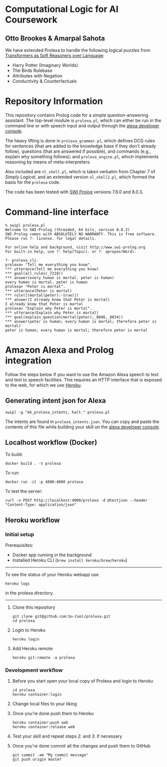 # Computational Logic for AI Coursework
## Otto Brookes & Amarpal Sahota

We have extended Prolexa to handle the following logical puzzles from [Transformers as Soft Reasoners over Language](https://rule-reasoning.apps.allenai.org/):
- Harry Potter (Imaginary Worlds)
- The Birds Rulebase
- Attributes with Negation
- Conductivity & Counterfactuals

# Repository Information

This repository contains Prolog code for a simple question-answering assistant. The top-level module is `prolexa.pl`, which can either be run in the command line or with speech input and output through the 
[alexa developer console](https://developer.amazon.com/alexa/console/ask).

The heavy lifting is done in 
`prolexa_grammar.pl`, which defines DCG rules for 
sentences (that are added to the knowledge base if they don't already follow),
questions (that are answered if possible), and
commands (e.g., explain why something follows); and
`prolexa_engine.pl`, which implements reasoning by means of meta-interpreters. 

Also included are `nl_shell.pl`, which is taken verbatim from Chapter 7 of *Simply Logical*, 
and an extended version `nl_shell2.pl`, which formed the basis for the `prolexa` code. 

The code has been tested with [SWI Prolog](https://www.swi-prolog.org) versions 7.6.0 and 8.0.3. 

# Command-line interface #

```
% swipl prolexa.pl
Welcome to SWI-Prolog (threaded, 64 bits, version 8.0.3)
SWI-Prolog comes with ABSOLUTELY NO WARRANTY. This is free software.
Please run ?- license. for legal details.

For online help and background, visit http://www.swi-prolog.org
For built-in help, use ?- help(Topic). or ?- apropos(Word).

?- prolexa_cli.
prolexa> "Tell me everything you know".
*** utterance(Tell me everything you know)
*** goal(all_rules(_7210))
*** answer(every human is mortal. peter is human)
every human is mortal. peter is human
prolexa> "Peter is mortal".
*** utterance(Peter is mortal)
*** rule([(mortal(peter):-true)])
*** answer(I already knew that Peter is mortal)
I already knew that Peter is mortal
prolexa> "Explain why Peter is mortal".
*** utterance(Explain why Peter is mortal)
*** goal(explain_question(mortal(peter),_8846,_8834))
*** answer(peter is human; every human is mortal; therefore peter is mortal)
peter is human; every human is mortal; therefore peter is mortal
```


# Amazon Alexa and Prolog integration #

Follow the steps below if you want to use the Amazon Alexa speech to text and text to speech facilities. 
This requires an HTTP interface that is exposed to the web, for which we use 
[Heroku](http://heroku.com).

## Generating intent json for Alexa ##
```
swipl -g "mk_prolexa_intents, halt." prolexa.pl
```
The intents are found in `prolexa_intents.json`. You can copy and paste the contents of this file while building your skill on the 
[alexa developer console](https://developer.amazon.com/alexa/console/ask).


## Localhost workflow (Docker) ##
To build:
```
docker build . -t prolexa
```

To run:
```
docker run -it -p 4000:4000 prolexa
```

To test the server:
```
curl -v POST http://localhost:4000/prolexa -d @testjson --header "Content-Type: application/json"
```

## Heroku workflow ##
### Initial setup ###
Prerequisites:

- Docker app running in the background
- Installed Heroku CLI (`brew install heroku/brew/heroku`)

---

To see the status of your Heroku webapp use
```
heroku logs
```

in the prolexa directory.

---

1. Clone this repository
    ```
    git clone git@github.com:So-Cool/prolexa.git
    cd prolexa
    ```

2. Login to Heroku
    ```
    heroku login
    ```

3. Add Heroku remote
    ```
    heroku git:remote -a prolexa
    ```

### Development workflow ###
1. Before you start open your local copy of Prolexa and login to Heroku
    ```
    cd prolexa
    heroku container:login
    ```

2. Change local files to your liking
3. Once you're done push them to Heroku
    ```
    heroku container:push web
    heroku container:release web
    ```

4. Test your skill and repeat steps *2.* and *3.* if necessary
5. Once you're done commit all the changes and push them to GitHub
    ```
    git commit -am "My commit message"
    git push origin master
    ```
